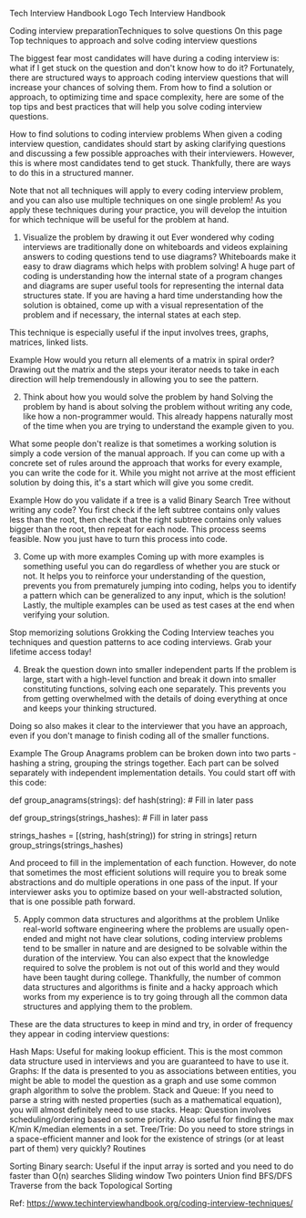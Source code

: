 Tech Interview Handbook Logo
Tech Interview Handbook

Coding interview preparationTechniques to solve questions
On this page
Top techniques to approach and solve coding interview questions

The biggest fear most candidates will have during a coding interview is: what if I get stuck on the question and don't know how to do it? Fortunately, there are structured ways to approach coding interview questions that will increase your chances of solving them. From how to find a solution or approach, to optimizing time and space complexity, here are some of the top tips and best practices that will help you solve coding interview questions.

How to find solutions to coding interview problems
When given a coding interview question, candidates should start by asking clarifying questions and discussing a few possible approaches with their interviewers. However, this is where most candidates tend to get stuck. Thankfully, there are ways to do this in a structured manner.

Note that not all techniques will apply to every coding interview problem, and you can also use multiple techniques on one single problem! As you apply these techniques during your practice, you will develop the intuition for which technique will be useful for the problem at hand.

1. Visualize the problem by drawing it out
Ever wondered why coding interviews are traditionally done on whiteboards and videos explaining answers to coding questions tend to use diagrams? Whiteboards make it easy to draw diagrams which helps with problem solving! A huge part of coding is understanding how the internal state of a program changes and diagrams are super useful tools for representing the internal data structures state. If you are having a hard time understanding how the solution is obtained, come up with a visual representation of the problem and if necessary, the internal states at each step.

This technique is especially useful if the input involves trees, graphs, matrices, linked lists.

Example
How would you return all elements of a matrix in spiral order? Drawing out the matrix and the steps your iterator needs to take in each direction will help tremendously in allowing you to see the pattern.

2. Think about how you would solve the problem by hand
Solving the problem by hand is about solving the problem without writing any code, like how a non-programmer would. This already happens naturally most of the time when you are trying to understand the example given to you.

What some people don't realize is that sometimes a working solution is simply a code version of the manual approach. If you can come up with a concrete set of rules around the approach that works for every example, you can write the code for it. While you might not arrive at the most efficient solution by doing this, it's a start which will give you some credit.

Example
How do you validate if a tree is a valid Binary Search Tree without writing any code? You first check if the left subtree contains only values less than the root, then check that the right subtree contains only values bigger than the root, then repeat for each node. This process seems feasible. Now you just have to turn this process into code.

3. Come up with more examples
Coming up with more examples is something useful you can do regardless of whether you are stuck or not. It helps you to reinforce your understanding of the question, prevents you from prematurely jumping into coding, helps you to identify a pattern which can be generalized to any input, which is the solution! Lastly, the multiple examples can be used as test cases at the end when verifying your solution.

Stop memorizing solutions
Grokking the Coding Interview teaches you techniques and question patterns to ace coding interviews. Grab your lifetime access today!

4. Break the question down into smaller independent parts
If the problem is large, start with a high-level function and break it down into smaller constituting functions, solving each one separately. This prevents you from getting overwhelmed with the details of doing everything at once and keeps your thinking structured.

Doing so also makes it clear to the interviewer that you have an approach, even if you don't manage to finish coding all of the smaller functions.

Example
The Group Anagrams problem can be broken down into two parts - hashing a string, grouping the strings together. Each part can be solved separately with independent implementation details. You could start off with this code:

def group_anagrams(strings):
  def hash(string):
    # Fill in later
    pass

  def group_strings(strings_hashes):
    # Fill in later
    pass

  strings_hashes = [(string, hash(string)) for string in strings]
  return group_strings(strings_hashes)


And proceed to fill in the implementation of each function. However, do note that sometimes the most efficient solutions will require you to break some abstractions and do multiple operations in one pass of the input. If your interviewer asks you to optimize based on your well-abstracted solution, that is one possible path forward.

5. Apply common data structures and algorithms at the problem
Unlike real-world software engineering where the problems are usually open-ended and might not have clear solutions, coding interview problems tend to be smaller in nature and are designed to be solvable within the duration of the interview. You can also expect that the knowledge required to solve the problem is not out of this world and they would have been taught during college. Thankfully, the number of common data structures and algorithms is finite and a hacky approach which works from my experience is to try going through all the common data structures and applying them to the problem.

These are the data structures to keep in mind and try, in order of frequency they appear in coding interview questions:

Hash Maps: Useful for making lookup efficient. This is the most common data structure used in interviews and you are guaranteed to have to use it.
Graphs: If the data is presented to you as associations between entities, you might be able to model the question as a graph and use some common graph algorithm to solve the problem.
Stack and Queue: If you need to parse a string with nested properties (such as a mathematical equation), you will almost definitely need to use stacks.
Heap: Question involves scheduling/ordering based on some priority. Also useful for finding the max K/min K/median elements in a set.
Tree/Trie: Do you need to store strings in a space-efficient manner and look for the existence of strings (or at least part of them) very quickly?
Routines

Sorting
Binary search: Useful if the input array is sorted and you need to do faster than O(n) searches
Sliding window
Two pointers
Union find
BFS/DFS
Traverse from the back
Topological Sorting


Ref: https://www.techinterviewhandbook.org/coding-interview-techniques/

